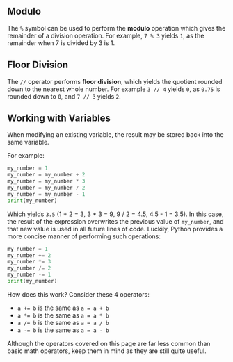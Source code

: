 ## Modulo
The `%` symbol can be used to perform the **modulo** operation which gives the remainder of a division operation. For example, `7 % 3` yields `1`, as the remainder when 7 is divided by 3 is 1. 

## Floor Division
The `//` operator performs **floor division**, which yields the quotient rounded down to the nearest whole number. For example `3 // 4` yields `0`, as `0.75` is rounded down to `0`, and `7 // 3` yields `2`.

## Working with Variables
When modifying an existing variable, the result may be stored back into the same variable.

For example:
```python
my_number = 1
my_number = my_number + 2
my_number = my_number * 3
my_number = my_number / 2
my_number = my_number - 1
print(my_number)
```

Which yields `3.5` (1 + 2 = 3, 3 * 3 = 9, 9 / 2 = 4.5, 4.5 - 1 = 3.5). In this case, the result of the expression overwrites the previous value of `my_number`, and that new value is used in all future lines of code. Luckily, Python provides a more concise manner of performing such operations:

```python
my_number = 1
my_number += 2
my_number *= 3
my_number /= 2
my_number -= 1
print(my_number)
```

How does this work? Consider these 4 operators:

* `a += b` is the same as `a = a + b`
* `a *= b` is the same as `a = a * b`
* `a /= b` is the same as `a = a / b`
* `a -= b` is the same as `a = a - b`

Although the operators covered on this page are far less common than basic math operators, keep them in mind as they are still quite useful.